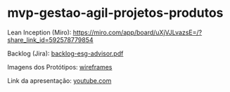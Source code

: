 # mvp-gestao-agil-projetos-produtos

Lean Inception (Miro): https://miro.com/app/board/uXjVJLvazsE=/?share_link_id=592578779854

Backlog (Jira): [backlog-esg-advisor.pdf](backlog-esg-advisor.pdf)

Imagens dos Protótipos: [wireframes](./wireframes)

Link da apresentação: [youtube.com](https://youtu.be/dZj8mMNBZew)
